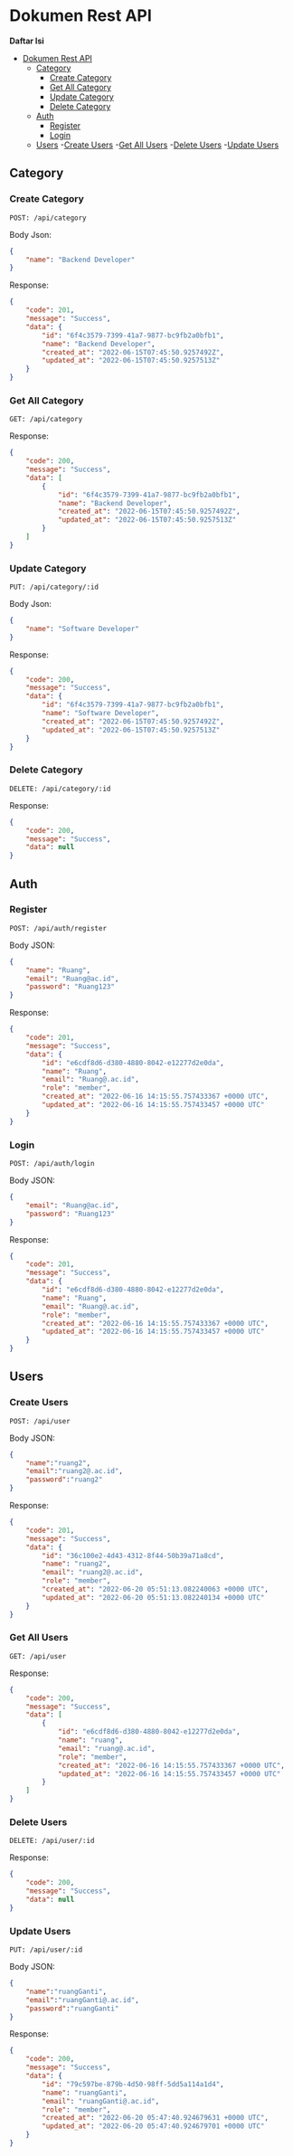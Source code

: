# Dokumen Rest API

**Daftar Isi**
- [Dokumen Rest API](#dokumen-rest-api)
	- [Category](#category)
		- [Create Category](#create-category)
		- [Get All Category](#get-all-category)
		- [Update Category](#update-category)
		- [Delete Category](#delete-category)
	- [Auth](#auth)
		- [Register](#register-auth)
		- [Login](#login-auth)
	- [Users](#users)
		-[Create Users](#create-users)
		-[Get All Users](#get-all-users)
		-[Delete Users](#delete-users)
		-[Update Users](#update-users)

## Category
### Create Category
`
POST: /api/category
`

Body Json:

```json
{
    "name": "Backend Developer"
}
```

Response:
```json
{
	"code": 201,
	"message": "Success",
	"data": {
		"id": "6f4c3579-7399-41a7-9877-bc9fb2a0bfb1",
		"name": "Backend Developer",
		"created_at": "2022-06-15T07:45:50.9257492Z",
		"updated_at": "2022-06-15T07:45:50.9257513Z"
	}
}
```

### Get All Category
`
GET: /api/category
`

Response:
```json
{
	"code": 200,
	"message": "Success",
	"data": [
		{
			"id": "6f4c3579-7399-41a7-9877-bc9fb2a0bfb1",
			"name": "Backend Developer",
			"created_at": "2022-06-15T07:45:50.9257492Z",
			"updated_at": "2022-06-15T07:45:50.9257513Z"
		}
	]
}
```

### Update Category
`
PUT: /api/category/:id
`

Body Json:

```json
{
    "name": "Software Developer"
}
```

Response:
```json
{
	"code": 200,
	"message": "Success",
	"data": {
		"id": "6f4c3579-7399-41a7-9877-bc9fb2a0bfb1",
		"name": "Software Developer",
		"created_at": "2022-06-15T07:45:50.9257492Z",
		"updated_at": "2022-06-15T07:45:50.9257513Z"
	}
}
```

### Delete Category
`
DELETE: /api/category/:id
`

Response:
```json
{
	"code": 200,
	"message": "Success",
	"data": null
}
```

## Auth
### Register
`
POST: /api/auth/register
`

Body JSON:
```json
{
    "name": "Ruang",
    "email": "Ruang@ac.id",
    "password": "Ruang123"
}
```

Response:
```json
{
    "code": 201,
    "message": "Success",
    "data": {
        "id": "e6cdf8d6-d380-4880-8042-e12277d2e0da",
        "name": "Ruang",
        "email": "Ruang@.ac.id",
        "role": "member",
        "created_at": "2022-06-16 14:15:55.757433367 +0000 UTC",
        "updated_at": "2022-06-16 14:15:55.757433457 +0000 UTC"
    }
}
```

### Login
`
POST: /api/auth/login
`

Body JSON:
```json
{
    "email": "Ruang@ac.id",
    "password": "Ruang123"
}
```

Response:
```json
{
    "code": 201,
    "message": "Success",
    "data": {
        "id": "e6cdf8d6-d380-4880-8042-e12277d2e0da",
        "name": "Ruang",
        "email": "Ruang@.ac.id",
        "role": "member",
        "created_at": "2022-06-16 14:15:55.757433367 +0000 UTC",
        "updated_at": "2022-06-16 14:15:55.757433457 +0000 UTC"
    }
}
```

## Users

### Create Users
`
POST: /api/user
`

Body JSON:
```json
{
    "name":"ruang2",
    "email":"ruang2@.ac.id",
    "password":"ruang2"
}
```

Response:
```json
{
    "code": 201,
    "message": "Success",
    "data": {
        "id": "36c100e2-4d43-4312-8f44-50b39a71a8cd",
        "name": "ruang2",
        "email": "ruang2@.ac.id",
        "role": "member",
        "created_at": "2022-06-20 05:51:13.082240063 +0000 UTC",
        "updated_at": "2022-06-20 05:51:13.082240134 +0000 UTC"
    }
}
```

### Get All Users
`
GET: /api/user
`

Response:
```json
{
    "code": 200,
    "message": "Success",
    "data": [
        {
            "id": "e6cdf8d6-d380-4880-8042-e12277d2e0da",
            "name": "ruang",
            "email": "ruang@.ac.id",
            "role": "member",
            "created_at": "2022-06-16 14:15:55.757433367 +0000 UTC",
            "updated_at": "2022-06-16 14:15:55.757433457 +0000 UTC"
        }
    ]
}
```

### Delete Users
`
DELETE: /api/user/:id
`

Response:
```json
{
    "code": 200,
    "message": "Success",
    "data": null
}
```

### Update Users
`
PUT: /api/user/:id
`

Body JSON:
```json
{
    "name":"ruangGanti",
    "email":"ruangGanti@.ac.id",
    "password":"ruangGanti"
}
```

Response:
```json
{
    "code": 200,
    "message": "Success",
    "data": {
        "id": "79c597be-879b-4d50-98ff-5dd5a114a1d4",
        "name": "ruangGanti",
        "email": "ruangGanti@.ac.id",
        "role": "member",
        "created_at": "2022-06-20 05:47:40.924679631 +0000 UTC",
        "updated_at": "2022-06-20 05:47:40.924679701 +0000 UTC"
    }
}
```


